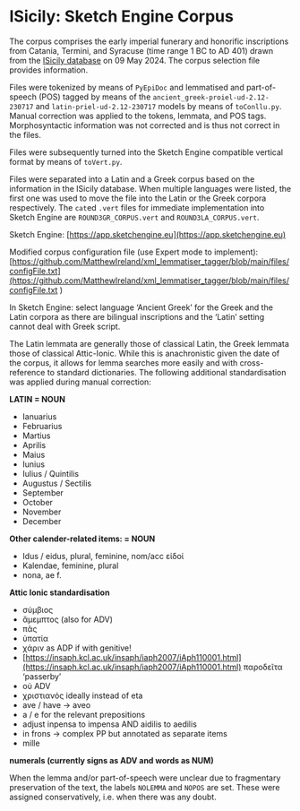 # ISicily: Sketch Engine Corpus

The corpus comprises the early imperial funerary and honorific inscriptions from Catania, Termini, and Syracuse (time range 1 BC to AD 401) drawn from the [ISicily database](http://sicily.classics.ox.ac.uk/inscriptions/) on 09 May 2024. The corpus selection file provides information. 

Files were tokenized by means of `PyEpiDoc` and lemmatised and part-of-speech (POS) tagged by means of the `ancient_greek-proiel-ud-2.12-230717` and `latin-priel-ud-2.12-230717` models by means of `toConllu.py`. Manual correction was applied to the tokens, lemmata, and POS tags. Morphosyntactic information was not corrected and is thus not correct in the files. 

Files were subsequently turned into the Sketch Engine compatible vertical format by means of `toVert.py`. 

Files were separated into a Latin and a Greek corpus based on the information in the ISicily database. When multiple languages were listed, the first one was used to move the file into the Latin or the Greek corpora respectively. The `cat`ed `.vert` files for immediate implementation into Sketch Engine are `ROUND3GR_CORPUS.vert` and `ROUND3LA_CORPUS.vert`.

Sketch Engine: [https://app.sketchengine.eu](https://app.sketchengine.eu)

Modified corpus configuration file (use Expert mode to implement): [https://github.com/MatthewIreland/xml_lemmatiser_tagger/blob/main/files/configFile.txt](https://github.com/MatthewIreland/xml_lemmatiser_tagger/blob/main/files/configFile.txt )

In Sketch Engine: select language ‘Ancient Greek’ for the Greek and the Latin corpora as there are bilingual inscriptions and the ‘Latin’ setting cannot deal with Greek script. 

The Latin lemmata are generally those of classical Latin, the Greek lemmata those of classical Attic-Ionic. While this is anachronistic given the date of the corpus, it allows for lemma searches more easily and with cross-reference to standard dictionaries. The following additional standardisation was applied during manual correction: 

**LATIN = NOUN**
* Ianuarius
* Februarius
* Martius
* Aprilis
* Maius
* Iunius
* Iulius / Quintilis
* Augustus / Sectilis
* September
* October
* November
* December

**Other calender-related items: = NOUN**
* Idus / eidus, plural, feminine, nom/acc εἰδοί
* Kalendae, feminine, plural
* nona, ae f. 

**Attic Ionic standardisation**
* σύμβιος
* ἄμεμπτος (also for ADV)
* πᾶς
* ὑπατία
* χάριν as ADP if with genitive!
* [https://insaph.kcl.ac.uk/insaph/iaph2007/iAph110001.html](https://insaph.kcl.ac.uk/insaph/iaph2007/iAph110001.html) παροδεῖτα ‘passerby’
* οὐ ADV
* χριστιανός ideally instead of eta
* ave / have -> aveo
* a / e for the relevant prepositions 
* adjust inpensa to impensa AND aidilis to aedilis
* in frons -> complex PP but annotated as separate items
* mille

**numerals (currently signs as ADV and words as NUM)**

When the lemma and/or part-of-speech were unclear due to fragmentary preservation of the text, the labels `NOLEMMA` and `NOPOS` are set. These were assigned conservatively, i.e. when there was any doubt.


